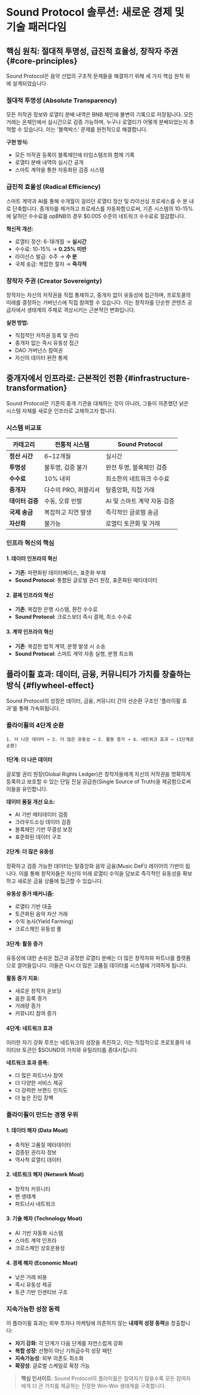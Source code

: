 
# Sound Protocol 솔루션: 새로운 경제 및 기술 패러다임

## 핵심 원칙: 절대적 투명성, 급진적 효율성, 창작자 주권 {#core-principles}

Sound Protocol은 음악 산업의 구조적 문제들을 해결하기 위해 세 가지 핵심 원칙 위에 설계되었습니다.

### 절대적 투명성 (Absolute Transparency)

모든 저작권 정보와 로열티 분배 내역은 BNB 체인에 불변의 기록으로 저장됩니다. 모든 거래는 온체인에서 실시간으로 검증 가능하며, 누구나 로열티가 어떻게 분배되었는지 추적할 수 있습니다. 이는 '블랙박스' 문제를 원천적으로 해결합니다.

**구현 방식:**
- 모든 저작권 등록이 블록체인에 타임스탬프와 함께 기록
- 로열티 분배 내역의 실시간 공개
- 스마트 계약을 통한 자동화된 검증 시스템

### 급진적 효율성 (Radical Efficiency)

스마트 계약과 AI를 통해 수개월이 걸리던 로열티 정산 및 라이선싱 프로세스를 수 분 내로 단축합니다. 중개자를 제거하고 프로세스를 자동화함으로써, 기존 시스템의 10-15%에 달하던 수수료를 opBNB의 경우 $0.005 수준의 네트워크 수수료로 절감합니다.

**혁신적 개선:**
- 로열티 정산: 6-18개월 → **실시간**
- 수수료: 10-15% → **0.25% 미만**
- 라이선스 발급: 수주 → **수 분**
- 국제 송금: 복잡한 절차 → **즉각적**

### 창작자 주권 (Creator Sovereignty)

창작자는 자신의 저작권을 직접 통제하고, 중개자 없이 유동성에 접근하며, 프로토콜의 미래를 결정하는 거버넌스에 직접 참여할 수 있습니다. 이는 창작자를 단순한 콘텐츠 공급자에서 생태계의 주체로 격상시키는 근본적인 변화입니다.

**실현 방법:**
- 직접적인 저작권 등록 및 관리
- 중개자 없는 즉시 유동성 접근
- DAO 거버넌스 참여권
- 자신의 데이터 완전 통제

## 중개자에서 인프라로: 근본적인 전환 {#infrastructure-transformation}

Sound Protocol은 기존의 중개 기관을 대체하는 것이 아니라, 그들이 의존했던 낡은 시스템 자체를 새로운 인프라로 교체하고자 합니다.

### 시스템 비교표

| 카테고리 | 전통적 시스템 | Sound Protocol |
|----------|---------------|----------------|
| **정산 시간** | 6~12개월 | 실시간 |
| **투명성** | 불투명, 검증 불가 | 완전 투명, 블록체인 검증 |
| **수수료** | 10% 내외 | 최소한의 네트워크 수수료 |
| **중개자** | 다수의 PRO, 퍼블리셔 | 탈중앙화, 직접 거래 |
| **데이터 검증** | 수동, 오류 빈발 | AI 및 스마트 계약 자동 검증 |
| **국제 송금** | 복잡하고 지연 발생 | 즉각적인 글로벌 송금 |
| **자산화** | 불가능 | 로열티 토큰화 및 거래 |

### 인프라 혁신의 핵심

#### 1. 데이터 인프라의 혁신
- **기존**: 파편화된 데이터베이스, 표준화 부재
- **Sound Protocol**: 통합된 글로벌 권리 원장, 표준화된 메타데이터

#### 2. 결제 인프라의 혁신
- **기존**: 복잡한 은행 시스템, 환전 수수료
- **Sound Protocol**: 크로스보더 즉시 결제, 최소 수수료

#### 3. 계약 인프라의 혁신
- **기존**: 복잡한 법적 계약, 분쟁 발생 시 소송
- **Sound Protocol**: 스마트 계약 자동 실행, 분쟁 최소화

## 플라이휠 효과: 데이터, 금융, 커뮤니티가 가치를 창출하는 방식 {#flywheel-effect}

Sound Protocol의 성장은 데이터, 금융, 커뮤니티 간의 선순환 구조인 '플라이휠 효과'를 통해 가속화됩니다.

### 플라이휠의 4단계 순환

```
1. 더 나은 데이터 → 2. 더 많은 유동성 → 3. 활동 증가 → 4. 네트워크 효과 → (1단계로 순환)
```

#### 1단계: 더 나은 데이터

글로벌 권리 원장(Global Rights Ledger)은 창작자들에게 자신의 저작권을 명확하게 등록하고 보호할 수 있는 단일 진실 공급원(Single Source of Truth)을 제공함으로써 이들을 유인합니다.

**데이터 품질 개선 요소:**
- AI 기반 메타데이터 검증
- 크라우드소싱 데이터 검증
- 블록체인 기반 무결성 보장
- 표준화된 데이터 구조

#### 2단계: 더 많은 유동성

정확하고 검증 가능한 데이터는 탈중앙화 음악 금융(Music DeFi) 레이어의 기반이 됩니다. 이를 통해 창작자들은 자신의 미래 로열티 수익을 담보로 즉각적인 유동성을 확보하고 새로운 금융 상품에 접근할 수 있습니다.

**유동성 증가 매커니즘:**
- 로열티 기반 대출
- 토큰화된 음악 자산 거래
- 수익 농사(Yield Farming)
- 크로스체인 유동성 풀

#### 3단계: 활동 증가

유동성에 대한 손쉬운 접근과 공정한 로열티 분배는 더 많은 창작자와 파트너를 플랫폼으로 끌어들입니다. 이들은 다시 더 많은 고품질 데이터를 시스템에 기여하게 됩니다.

**활동 증가 지표:**
- 새로운 창작자 온보딩
- 음원 등록 증가
- 거래량 증가
- 커뮤니티 참여 증가

#### 4단계: 네트워크 효과

이러한 자기 강화 루프는 네트워크의 성장을 촉진하고, 이는 직접적으로 프로토콜의 네이티브 토큰인 $SOUND의 가치와 유틸리티를 증대시킵니다.

**네트워크 효과 증폭:**
- 더 많은 파트너사 참여
- 더 다양한 서비스 제공
- 더 강력한 브랜드 인지도
- 더 높은 진입 장벽

### 플라이휠이 만드는 경쟁 우위

#### 1. 데이터 해자 (Data Moat)
- 축적된 고품질 메타데이터
- 검증된 권리자 정보
- 역사적 로열티 데이터

#### 2. 네트워크 해자 (Network Moat)
- 창작자 커뮤니티
- 팬 생태계
- 파트너사 네트워크

#### 3. 기술 해자 (Technology Moat)
- AI 기반 자동화 시스템
- 스마트 계약 인프라
- 크로스체인 상호운용성

#### 4. 경제 해자 (Economic Moat)
- 낮은 거래 비용
- 즉시 유동성 제공
- 토큰 기반 인센티브 구조

### 지속가능한 성장 동력

이 플라이휠 효과는 외부 투자나 마케팅에 의존하지 않는 **내재적 성장 동력**을 창출합니다:

- **자기 강화**: 각 단계가 다음 단계를 자연스럽게 강화
- **복합 성장**: 선형이 아닌 기하급수적 성장 패턴
- **지속가능성**: 외부 의존도 최소화
- **확장성**: 글로벌 스케일로 확장 가능

> **핵심 인사이트**: Sound Protocol의 플라이휠은 참여자가 많을수록 모든 참여자에게 더 큰 가치를 제공하는 진정한 Win-Win 생태계를 구축합니다.


